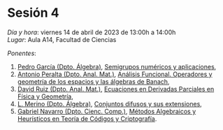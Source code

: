 # Sesión 4

*Día y hora*: viernes 14 de abril de 2023 de 13:00h a 14:00h  
*Lugar*: Aula A14, Facultad de Ciencias

*Ponentes*:
1. [Pedro García (Dpto. Álgebra)](https://algebra.ugr.es/pages/personal/fichas_profesores/pedro), [Semigrupos numéricos y aplicaciones](https://tfg-re-search.github.io/lineas/algebra/semigrupos.html), 
2. [Antonio Peralta (Dpto. Anal. Mat.)](https://analisismatematico.ugr.es/pages/profesorado/antonio_peralta), [Análisis Funcional. Operadores y geometría de los espacios y las álgebras de Banach](https://tfg-re-search.github.io/lineas/analisis/AnalisisFuncional.html),
3. [David Ruiz (Dpto. Anal. Mat.)](https://analisismatematico.ugr.es/pages/profesorado/david_ruiz), [Ecuaciones en Derivadas Parciales en Física y Geometría](https://tfg-re-search.github.io/lineas/analisis/EDPAnalisis.html),
4. [L. Merino (Dpto. Álgebra)](https://algebra.ugr.es/pages/personal/fichas_profesores/luis_merino/profesor), [Conjuntos difusos y sus extensiones](https://tfg-re-search.github.io/lineas/algebra/difusos.html),
5. [Gabriel Navarro (Dpto. Cienc. Comp.)](https://decsai.ugr.es/informacion/directorio-personal/gabriel-navarro-garulo), [Métodos Algebraicos y Heurísticos en Teoría de Códigos y Criptografía](https://tfg-re-search.github.io/lineas/algebra/semigrupos.html).

